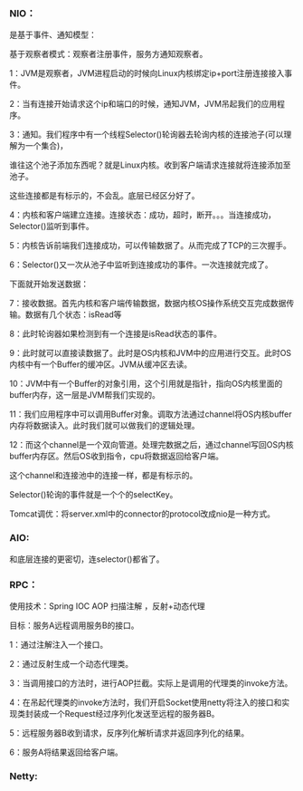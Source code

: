 ### NIO：

是基于事件、通知模型：

基于观察者模式：观察者注册事件，服务方通知观察者。

1：JVM是观察者，JVM进程启动的时候向Linux内核绑定ip+port注册连接接入事件。

2：当有连接开始请求这个ip和端口的时候，通知JVM，JVM吊起我们的应用程序。

3：通知。我们程序中有一个线程Selector()轮询器去轮询内核的连接池子(可以理解为一个集合)，

谁往这个池子添加东西呢？就是Linux内核。收到客户端请求连接就将连接添加至池子。

这些连接都是有标示的，不会乱。底层已经区分好了。

4：内核和客户端建立连接。连接状态：成功，超时，断开。。。当连接成功，Selector()监听到事件。

5：内核告诉前端我们连接成功，可以传输数据了。从而完成了TCP的三次握手。

6：Selector()又一次从池子中监听到连接成功的事件。一次连接就完成了。

下面就开始发送数据：

7：接收数据。首先内核和客户端传输数据，数据内核OS操作系统交互完成数据传输。数据有几个状态：isRead等

8：此时轮询器如果检测到有一个连接是isRead状态的事件。

9：此时就可以直接读数据了。此时是OS内核和JVM中的应用进行交互。此时OS内核中有一个Buffer的缓冲区。JVM从缓冲区去读。

10：JVM中有一个Buffer的对象引用，这个引用就是指针，指向OS内核里面的buffer内存，这一层是JVM帮我们实现的。

11：我们应用程序中可以调用Buffer对象。调取方法通过channel将OS内核buffer内存将数据读入。此时我们就可以做我们的逻辑处理。

12：而这个channel是一个双向管道。处理完数据之后，通过channel写回OS内核buffer内存区。然后OS收到指令，cpu将数据返回给客户端。

这个channel和连接池中的连接一样，都是有标示的。

Selector()轮询的事件就是一个个的selectKey。

Tomcat调优：将server.xml中的connector的protocol改成nio是一种方式。

### AIO:

和底层连接的更密切，连selector()都省了。

### RPC：

使用技术：Spring IOC AOP 扫描注解 ，反射+动态代理

目标：服务A远程调用服务B的接口。

1：通过注解注入一个接口。

2：通过反射生成一个动态代理类。

3：当调用接口的方法时，进行AOP拦截。实际上是调用的代理类的invoke方法。

4：在吊起代理类的invoke方法时，我们开启Socket使用netty将注入的接口和实现类封装成一个Request经过序列化发送至远程的服务器B。

5：远程服务器B收到请求，反序列化解析请求并返回序列化的结果。

6：服务A将结果返回给客户端。

### Netty:





























